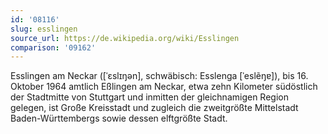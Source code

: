 ```yaml
---
id: '08116'
slug: esslingen
source_url: https://de.wikipedia.org/wiki/Esslingen
comparison: '09162'
---
```


Esslingen am Neckar ([ˈɛslɪŋən], schwäbisch: Esslenga [ˈeslẽŋɐ]), bis 16. Oktober 1964 amtlich Eßlingen am Neckar, etwa zehn Kilometer südöstlich der Stadtmitte von Stuttgart und inmitten der gleichnamigen Region gelegen, ist Große Kreisstadt und zugleich die zweitgrößte Mittelstadt Baden-Württembergs sowie dessen elftgrößte Stadt.
